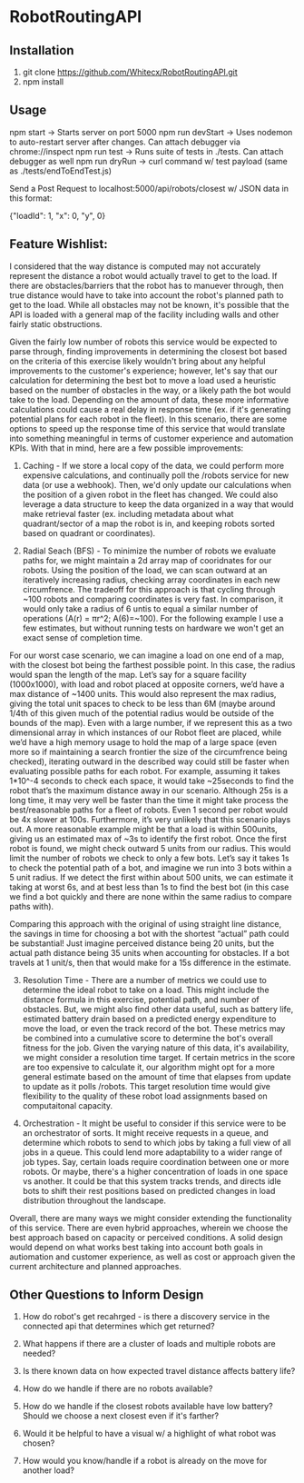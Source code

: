 # RobotRoutingAPI

## Installation
1. git clone https://github.com/Whitecx/RobotRoutingAPI.git
2. npm install


## Usage
npm start -> Starts server on port 5000
npm run devStart -> Uses nodemon to auto-restart server after changes. Can attach debugger via chrome://inspect
npm run test -> Runs suite of tests in ./tests. Can attach debugger as well
npm run dryRun -> curl command w/ test payload (same as ./tests/endToEndTest.js)


Send a Post Request to localhost:5000/api/robots/closest w/ JSON data in this format:


{"loadId": 1, "x": 0, "y", 0}

## Feature Wishlist:

I considered that the way distance is computed may not accurately represent the distance a robot would actually
travel to get to the load. If there are obstacles/barriers that the robot has to manuever through, then true
distance would have to take into account the robot's planned path to get to the load. While all obstacles may
not be known, it's possible that the API is loaded with a general map of the facility including walls and other
fairly static obstructions. 

Given the fairly low number of robots this service would be expected to parse through, finding improvements in
determining the closest bot based on the criteria of this exercise likely wouldn't bring about any helpful
improvements to the customer's experience; however, let's say that our calculation for determining the best
bot to move a load used a heuristic based on the number of obstacles in the way, or a likely path the bot would
take to the load. Depending on the amount of data, these more informative calculations could cause a real
delay in response time (ex. if it's generating potential plans for each robot in the fleet). In this scenario,
there are some options to speed up the response time of this service that would translate into something meaningful 
in terms of customer experience and automation KPIs. With that in mind, here are a few possible improvements:

1. Caching - If we store a local copy of the data, we could perform more expensive calculations, and 
continually poll the /robots service for new data (or use a webhook). Then, we'd only update our calculations
when the position of a given robot in the fleet has changed. We could also leverage a data structure to keep 
the data organized in a way that would make retrieval faster (ex. including metadata about what quadrant/sector 
of a map the robot is in, and keeping robots sorted based on quadrant or coordinates).

2. Radial Seach (BFS) - To minimize the number of robots we evaluate paths for, we might maintain a 2d array map
of cooridnates for our robots. Using the position of the load, we can scan outward at an iteratively increasing
radius, checking array coordinates in each new circumfrence. The tradeoff for this approach is that cycling 
through ~100 robots and comparing coordinates is very fast. In comparison, it would only take a radius of 6 untis
to equal a similar number of operations (A(r) = πr^2; A(6)=~100). For the following example I use a few estimates,
but without running tests on hardware we won't get an exact sense of completion time.

For our worst case scenario, we can imagine a load on one end of a map, with the closest bot being the farthest 
possible point. In this case, the radius would span the length of the map. Let’s say for a square facility 
(1000x1000), with load and robot placed at opposite corners, we’d have a max distance of ~1400 units. This would 
also represent the max radius, giving the total unit spaces to check to be less than 6M (maybe around 1/4th of 
this given much of the potential radius would be outside of the bounds of the map). Even with a large number, if 
we represent this as a two dimensional array in which instances of our Robot fleet are placed, while we’d have a 
high memory usage to hold the map of a large space (even more so if maintaining a search frontier the size of the 
circumfrence being checked), iterating outward in the described way could still be faster when evaluating possible 
paths for each robot. For example, assuming it takes 1*10^-4 seconds to check each space, it would take ~25seconds 
to find the robot that’s the maximum distance away in our scenario. Although 25s is a long time, it may very well 
be faster than the time it might take process the best/reasonable paths for a fleet of robots. Even 1 second per 
robot would be 4x slower at 100s. Furthermore, it’s very unlikely that this scenario plays out. A more reasonable 
example might be that a load is within 500units, giving us an estimated max of ~3s to identify the first robot. 
Once the first robot is found, we might check outward 5 units from our radius. This would limit the number of 
robots we check to only a few bots. Let’s say it takes 1s to check the potential path of a bot, and imagine we run 
into 3 bots within a 5 unit radius. If we detect the first within about 500 units, we can estimate it taking at 
worst 6s, and at best less than 1s to find the best bot (in this case we find a bot quickly and there are none 
within the same radius to compare paths with). 

Comparing this approach with the original of using straight line distance, the savings in time for choosing a bot with the shortest “actual” path could be substantial! Just imagine perceived distance being 20 units, but the 
actual path distance being 35 units when accounting for obstacles. If a bot travels at 1 unit/s, then that 
would make for a 15s difference in the estimate. 


3. Resolution Time - There are a number of metrics we could use to determine the ideal robot to take on a load.
This might include the distance formula in this exercise, potential path, and number of obstacles. But, we
might also find other data useful, such as battery life, estimated battery drain based on a predicted energy
expenditure to move the load, or even the track record of the bot. These metrics may be combined into a 
cumulative score to determine the bot's overall fitness for the job. Given the varying nature of this data,
it's availability, we might consider a resolution time target. If certain metrics in the score are too expensive
to calculate it, our algorithm might opt for a more general estimate based on the amount of time that elapses from
update to update as it polls /robots. This target resolution time would give flexibility to the quality of these
robot load assignments based on computaitonal capacity.

4. Orchestration - It might be useful to consider if this service were to be an orchestrator of sorts. 
It might receive requests in a queue, and determine which robots to send to which jobs by taking a full view 
of all jobs in a queue.  This could lend more adaptability to a wider range of job types. Say, certain loads 
require coordination between one or more robots. Or maybe, there's a higher concentration of loads in one 
space vs another. It could be that this system tracks trends, and directs idle bots to shift their rest 
positions based on predicted changes in load distribution throughout the landscape.  



Overall, there are many ways we might consider extending the functionality of this service. There are even hybrid
approaches, wherein we choose the best approach based on capacity or perceived conditions. A solid design would 
depend on what works best taking into account both goals in autiomation and customer experience, as well as cost
or approach given the current architecture and planned approaches. 

## Other Questions to Inform Design

 1. How do robot's get recahrged - is there a discovery service in the connected api that determines which get 
returned?

2. What happens if there are a cluster of loads and multiple robots are needed?

3. Is there known data on how expected travel distance affects battery life?

4. How do we handle if there are no robots available?

5. How do we handle if the closest robots available have low battery? Should we choose a next closest even if it's farther?

6. Would it be helpful to have a visual w/ a highlight of what robot was chosen?

7. How would you know/handle if a robot is already on the move for another load?




